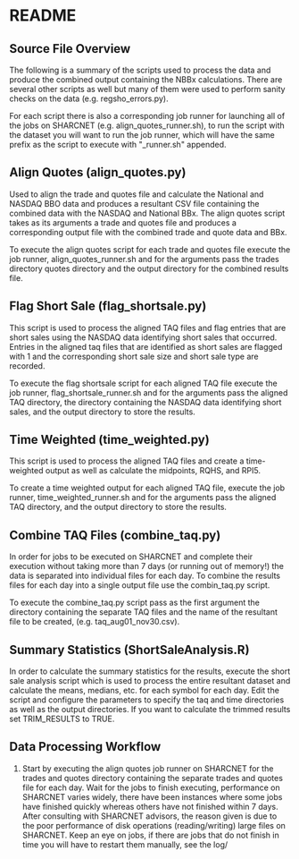README
========================================

Source File Overview
----------------------------------------

The following is a summary of the scripts used to process the data and produce
the combined output containing the NBBx calculations. There are several other
scripts as well but many of them were used to perform sanity checks on the data
(e.g. regsho_errors.py).

For each script there is also a corresponding job runner for launching all of 
the jobs on SHARCNET (e.g. align_quotes_runner.sh), to run the script with the
dataset you will want to run the job runner, which will have the same prefix as
the script to execute with "_runner.sh" appended.



Align Quotes (align_quotes.py)
----------------------------------------

Used to align the trade and quotes file and calculate the National and NASDAQ 
BBO data and produces a resultant CSV file containing the combined data with the
NASDAQ and National BBx. The align quotes script takes as its arguments a trade
and quotes file and produces a corresponding output file with the combined trade
and quote data and BBx.

To execute the align quotes script for each trade and quotes file execute the
job runner, align_quotes_runner.sh and for the arguments pass the trades directory
quotes directory and the output directory for the combined results file.



Flag Short Sale (flag_shortsale.py)
----------------------------------------

This script is used to process the aligned TAQ files and flag entries that are 
short sales using the NASDAQ data identifying short sales that occurred. Entries 
in the aligned taq files that are identified as short sales are flagged with 1 
and the corresponding short sale size and short sale type are recorded.

To execute the flag shortsale script for each aligned TAQ file execute the
job runner, flag_shortsale_runner.sh and for the arguments pass the aligned
TAQ  directory, the directory containing the NASDAQ data identifying short sales,
and the output directory to store the results.



Time Weighted (time_weighted.py)
----------------------------------------

This script is used to process the aligned TAQ files and create a time-weighted
output as well as calculate the midpoints, RQHS, and RPI5.

To create a time weighted output for each aligned TAQ file, execute the job runner, 
time_weighted_runner.sh and for the arguments pass the aligned TAQ directory, and 
the output directory to store the results.



Combine TAQ Files (combine_taq.py)
----------------------------------------

In order for jobs to be executed on SHARCNET and complete their execution without
taking more than 7 days (or running out of memory!) the data is separated into 
individual files for each day. To combine the results files for each day into 
a single output file use the combin_taq.py script.

To execute the combine_taq.py script pass as the first argument the directory
containing the separate TAQ files and the name of the resultant file to be
created, (e.g. taq_aug01_nov30.csv).



Summary Statistics (ShortSaleAnalysis.R)
----------------------------------------

In order to calculate the summary statistics for the results, execute the
short sale analysis script which is used to process the entire resultant
dataset and calculate the means, medians, etc. for each symbol for each day. Edit
the script and configure the parameters to specify the taq and time directories
as well as the output directories. If you want to calculate the trimmed results
set TRIM_RESULTS to TRUE.




Data Processing Workflow
----------------------------------------

1.  Start by executing the align quotes job runner on SHARCNET for the trades
    and quotes directory containing the separate trades and quotes file for
    each day. Wait for the jobs to finish executing, performance on SHARCNET varies
    widely, there have been instances where some jobs have finished quickly
    whereas others have not finished within 7 days. After consulting with SHARCNET
    advisors, the reason given is due to the poor performance of disk operations 
    (reading/writing) large files on SHARCNET. Keep an eye on jobs, if there 
    are jobs that do not finish in time you will have to restart them manually,
    see the log/<script name>/ directory to view the results.


2.  After the aligned TAQ files have been created the next step is to then
    flag the short sale entries. Execute the flag shortsale job runner, this
    will create a job for each aligned TAQ file with the corresponding NASDAQ
    file identifying short sales on that date. Again keep an eye on the jobs!


3.  Now that you have the aligned TAQ files with short sales idenfitied the
    next step is to create the time weighted results and calculate the midpoints, 
    RQHS, and RPI5. Exceute the time weighted results job runner, this will 
    create a job for each aligned TAQ file and save the resultant file to
    the output directory specifed. Keep an eye on your jobs, as this job can
    tend to take the longest as there is a lot more data being written to disk
    in order to create the time weighted files.


4.  If you want a single combined file containing the results then execute the
    combine_taq.py script and provide it the directory to the separate files
    and the name of the resultant combined output file.


5.  Lastly, to generate summary statistics for the raw TAQ data edit the analysis
    script ShortSaleAnalysis.R and set the following variables accordingly and
    manually execute the R script as an individual job on SHARCNET. Due to the
    disk reading and writing this job often takes a while, make sure you give 
    the job the maximum amount of memory as it usually requires 12GB of RAM.

    TRIM_RESULTS
    taq_dir
    time_dir
    market_cap_file
    daily_results_file
    time_weight_results_file
    



FAQ
----------------------------------------

1.  Why are there so many separate scripts? Why not just have one?

The reason there are separate scripts for each process is because all of the
jobs combined, or in some cases even two of the tasks combined into one script
will not finish execution within the maximum time limit for a job on SHARCNET,
which is 7 days. As well having separate scripts means that if a single job
is not finished within time (due to the inconsistent performance on SHARCNET)
you only have to restart that one job manually rather than redoing everything.


2.  Why are there separate files?

It is impossible for any task processing the entire dataset at once to complete
the execution within 7 days, not only would it take months or years to process 
the entire dataset as one job, there is also no system with enough RAM available
(roughly 300GB+!).


3.  Where are the log files?

The log files are created within your current directory, a sub directory is
create for log files related to each type of script/task you are executing,
(e.g. log/aling_quotes/ is the log file for running align quotes scripts).


4.  Help, it's not working!

Make sure that you are executing the job runners instead of the script individually,
make sure that you are giving the correct arguments and the full path to the
directories or files (e.g. use /work/jgillett/trades/ instead of just trades/),
if it is still not working take a look at the log/ directory for the corresponding
script and see what the error message says.


5.  My jobs are not finishing in time!

This was an issue I ran into initially, while python is fast and works well,
its performance can be improved. Try looking into using [PyPy](http://pypy.org/)
it is an optimized version of python created by researchers trying to get
extra performance, it markets itself as being 2-3x faster than the standard
python.

